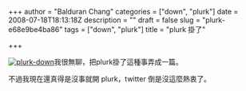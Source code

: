 +++
author = "Balduran Chang"
categories = ["down", "plurk"]
date = 2008-07-18T18:13:18Z
description = ""
draft = false
slug = "plurk-e68e9be4ba86"
tags = ["down", "plurk"]
title = "plurk 掛了"

+++


[![](http://www.cs.nctu.edu.tw/~changcc/wordpress/wp-content/uploads/2008/07/plurk-down-300x220.jpg "plurk-down")](http://www.cs.nctu.edu.tw/~changcc/wordpress/wp-content/uploads/2008/07/plurk-down.jpg)我很無聊，把plurk掛了這種事弄成一篇。

不過我現在還真得是沒事就開 plurk，twitter 倒是沒這麼熱衷了。


